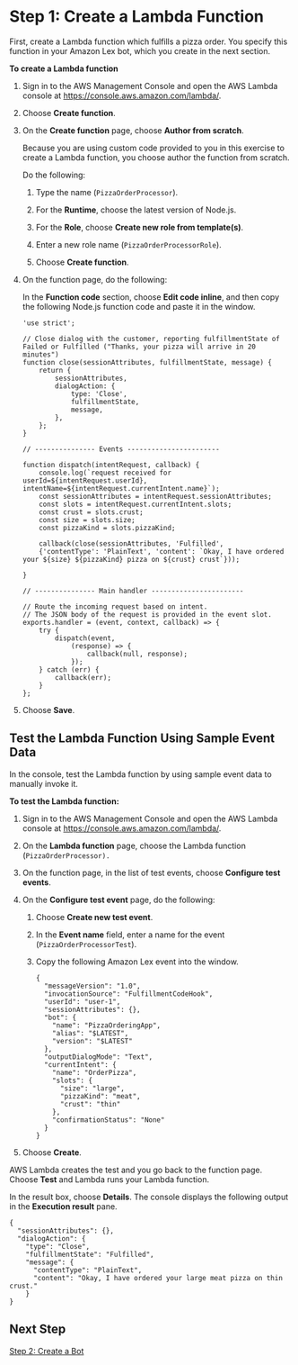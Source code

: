 # Step 1: Create a Lambda Function<a name="gs2-prepare"></a>

First, create a Lambda function which fulfills a pizza order\. You specify this function in your Amazon Lex bot, which you create in the next section\.

**To create a Lambda function**

1. Sign in to the AWS Management Console and open the AWS Lambda console at [https://console\.aws\.amazon\.com/lambda/](https://console.aws.amazon.com/lambda/)\.

1. Choose **Create function**\.

1. On the **Create function** page, choose **Author from scratch**\. 

   Because you are using custom code provided to you in this exercise to create a Lambda function, you choose author the function from scratch\.

   Do the following:

   1. Type the name \(`PizzaOrderProcessor`\)\.

   1. For the **Runtime**, choose the latest version of Node\.js\.

   1. For the **Role**, choose **Create new role from template\(s\)**\.

   1. Enter a new role name \(`PizzaOrderProcessorRole`\)\.

   1. Choose **Create function**\.

1. On the function page, do the following: 

   In the **Function code** section, choose **Edit code inline**, and then copy the following Node\.js function code and paste it in the window\. 

   ```
   'use strict';
        
   // Close dialog with the customer, reporting fulfillmentState of Failed or Fulfilled ("Thanks, your pizza will arrive in 20 minutes")
   function close(sessionAttributes, fulfillmentState, message) {
       return {
           sessionAttributes,
           dialogAction: {
               type: 'Close',
               fulfillmentState,
               message,
           },
       };
   }
    
   // --------------- Events -----------------------
    
   function dispatch(intentRequest, callback) {
       console.log(`request received for userId=${intentRequest.userId}, intentName=${intentRequest.currentIntent.name}`);
       const sessionAttributes = intentRequest.sessionAttributes;
       const slots = intentRequest.currentIntent.slots;
       const crust = slots.crust;
       const size = slots.size;
       const pizzaKind = slots.pizzaKind;
       
       callback(close(sessionAttributes, 'Fulfilled',
       {'contentType': 'PlainText', 'content': `Okay, I have ordered your ${size} ${pizzaKind} pizza on ${crust} crust`}));
       
   }
    
   // --------------- Main handler -----------------------
    
   // Route the incoming request based on intent.
   // The JSON body of the request is provided in the event slot.
   exports.handler = (event, context, callback) => {
       try {
           dispatch(event,
               (response) => {
                   callback(null, response);
               });
       } catch (err) {
           callback(err);
       }
   };
   ```

1. Choose **Save**\.

## Test the Lambda Function Using Sample Event Data<a name="gs2-lambdafunction-test"></a>

In the console, test the Lambda function by using sample event data to manually invoke it\. 

**To test the Lambda function:**

1. Sign in to the AWS Management Console and open the AWS Lambda console at [https://console\.aws\.amazon\.com/lambda/](https://console.aws.amazon.com/lambda/)\.

1. On the **Lambda function** page, choose the Lambda function \(`PizzaOrderProcessor).`

1. On the function page, in the list of test events, choose **Configure test events**\.

1. On the **Configure test event** page, do the following: 

   1. Choose **Create new test event**\.

   1. In the **Event name** field, enter a name for the event \(`PizzaOrderProcessorTest`\)\.

   1. Copy the following Amazon Lex event into the window\. 

      ```
      {
        "messageVersion": "1.0",
        "invocationSource": "FulfillmentCodeHook",
        "userId": "user-1",
        "sessionAttributes": {},
        "bot": {
          "name": "PizzaOrderingApp",
          "alias": "$LATEST",
          "version": "$LATEST"
        },
        "outputDialogMode": "Text",
        "currentIntent": {
          "name": "OrderPizza",
          "slots": {
            "size": "large",
            "pizzaKind": "meat",
            "crust": "thin"
          },
          "confirmationStatus": "None"
        }
      }
      ```

1. Choose **Create**\.

AWS Lambda creates the test and you go back to the function page\. Choose **Test** and Lambda runs your Lambda function\.

In the result box, choose **Details**\. The console displays the following output in the **Execution result** pane\. 

```
{
  "sessionAttributes": {},
  "dialogAction": {
    "type": "Close",
    "fulfillmentState": "Fulfilled",
    "message": {
      "contentType": "PlainText",
      "content": "Okay, I have ordered your large meat pizza on thin crust."
    }
}
```

## Next Step<a name="gs2-next-step-create-bot"></a>

[Step 2: Create a Bot](gs2-create-bot.md)